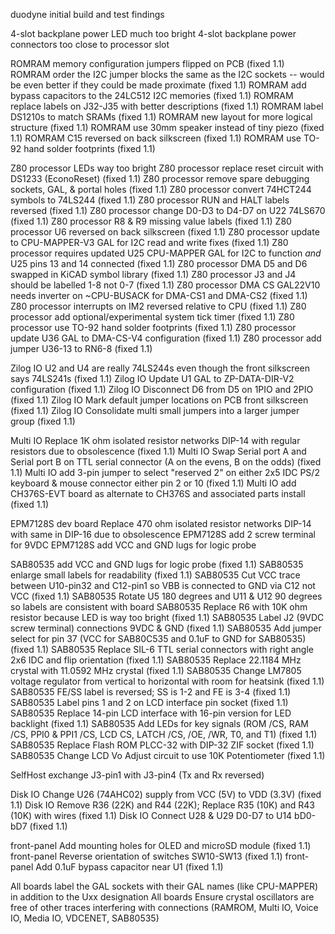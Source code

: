duodyne initial build and test findings

4-slot backplane power LED much too bright
4-slot backplane power connectors too close to processor slot

ROMRAM memory configuration jumpers flipped on PCB (fixed 1.1)
ROMRAM order the I2C jumper blocks the same as the I2C sockets -- would be even better if they could be made proximate (fixed 1.1)
ROMRAM add bypass capacitors to the 24LC512 I2C memories (fixed 1.1)
ROMRAM replace labels on J32-J35 with better descriptions (fixed 1.1)
ROMRAM label DS1210s to match SRAMs (fixed 1.1)
ROMRAM new layout for more logical structure (fixed 1.1)
ROMRAM use 30mm speaker instead of tiny piezo (fixed 1.1)
ROMRAM C15 reversed on back silkscreen (fixed 1.1)
ROMRAM use TO-92 hand solder footprints (fixed 1.1)

Z80 processor LEDs way too bright
Z80 processor replace reset circuit with DS1233 (EconoReset) (fixed 1.1)
Z80 processor remove spare debugging sockets, GAL, & portal holes (fixed 1.1)
Z80 processor convert 74HCT244 symbols to 74LS244 (fixed 1.1)
Z80 processor RUN and HALT labels reversed (fixed 1.1)
Z80 processor change D0-D3 to D4-D7 on U22 74LS670 (fixed 1.1)
Z80 processor R8 & R9 missing value labels (fixed 1.1)
Z80 processor U6 reversed on back silkscreen (fixed 1.1)
Z80 processor update to CPU-MAPPER-V3 GAL for I2C read and write fixes (fixed 1.1)
Z80 processor requires updated U25 CPU-MAPPER GAL for I2C to function *and* U25 pins 13 and 14 connected (fixed 1.1)
Z80 processor DMA D5 and D6 swapped in KiCAD symbol library (fixed 1.1)
Z80 processor J3 and J4 should be labelled 1-8 not 0-7 (fixed 1.1)
Z80 processor DMA CS GAL22V10 needs inverter on ~CPU-BUSACK for DMA-CS1 and DMA-CS2 (fixed 1.1)
Z80 processor interrupts on IM2 reversed relative to CPU (fixed 1.1)
Z80 processor add optional/experimental system tick timer (fixed 1.1)
Z80 processor use TO-92 hand solder footprints (fixed 1.1)
Z80 processor update U36 GAL to DMA-CS-V4 configuration (fixed 1.1)
Z80 processor add jumper U36-13 to RN6-8 (fixed 1.1)

Zilog IO U2 and U4 are really 74LS244s even though the front silkscreen says 74LS241s (fixed 1.1)
Zilog IO Update U1 GAL to ZP-DATA-DIR-V2 configuration (fixed 1.1)
Zilog IO Disconnect D6 from D5 on 1PIO and 2PIO (fixed 1.1)
Zilog IO Mark default jumper locations on PCB front silkscreen (fixed 1.1)
Zilog IO Consolidate multi small jumpers into a larger jumper group (fixed 1.1)

Multi IO Replace 1K ohm isolated resistor networks DIP-14 with regular resistors due to obsolescence (fixed 1.1)
Multi IO Swap Serial port A and Serial port B on TTL serial connector (A on the evens, B on the odds) (fixed 1.1)
Multi IO add 3-pin jumper to select "reserved 2" on either 2x5 IDC PS/2 keyboard & mouse connector either pin 2 or 10 (fixed 1.1)
Multi IO add CH376S-EVT board as alternate to CH376S and associated parts install (fixed 1.1)

EPM7128S dev board Replace 470 ohm isolated resistor networks DIP-14 with same in DIP-16 due to obsolescence
EPM7128S add 2 screw terminal for 9VDC
EPM7128S add VCC and GND lugs for logic probe

SAB80535 add VCC and GND lugs for logic probe (fixed 1.1)
SAB80535 enlarge small labels for readability (fixed 1.1)
SAB80535 Cut VCC trace between U10-pin32 and C12-pin1 so VBB is connected to GND via C12 not VCC (fixed 1.1)
SAB80535 Rotate U5 180 degrees and U11 & U12 90 degrees so labels are consistent with board
SAB80535 Replace R6 with 10K ohm resistor because LED is way too bright (fixed 1.1)
SAB80535 Label J2 (9VDC screw terminal) connections 9VDC & GND (fixed 1.1)
SAB80535 Add jumper select for pin 37 (VCC for SAB80C535 and 0.1uF to GND for SAB80535) (fixed 1.1)
SAB80535 Replace SIL-6 TTL serial connectors with right angle 2x6 IDC and flip orientation (fixed 1.1)
SAB80535 Replace 22.1184 MHz crystal with 11.0592 MHz crystal (fixed 1.1)
SAB80535 Change LM7805 voltage regulator from vertical to horizontal with room for heatsink (fixed 1.1)
SAB80535 FE/SS label is reversed; SS is 1-2 and FE is 3-4 (fixed 1.1)
SAB80535 Label pins 1 and 2 on LCD interface pin socket (fixed 1.1)
SAB80535 Replace 14-pin LCD interface with 16-pin version for LED backlight (fixed 1.1)
SAB80535 Add LEDs for key signals (ROM /CS, RAM /CS, PPI0 & PPI1 /CS, LCD CS, LATCH /CS, /OE, /WR, T0, and T1) (fixed 1.1)
SAB80535 Replace Flash ROM PLCC-32 with DIP-32 ZIF socket (fixed 1.1)
SAB80535 Change LCD Vo Adjust circuit to use 10K Potentiometer (fixed 1.1)

SelfHost exchange J3-pin1 with J3-pin4 (Tx and Rx reversed)

Disk IO Change U26 (74AHC02) supply from VCC (5V) to VDD (3.3V) (fixed 1.1)
Disk IO Remove R36 (22K) and R44 (22K); Replace R35 (10K) and R43 (10K) with wires (fixed 1.1)
Disk IO Connect U28 & U29 D0-D7 to U14 bD0-bD7 (fixed 1.1)

front-panel Add mounting holes for OLED and microSD module (fixed 1.1)
front-panel Reverse orientation of switches SW10-SW13 (fixed 1.1)
front-panel Add 0.1uF bypass capacitor near U1 (fixed 1.1)

All boards label the GAL sockets with their GAL names (like CPU-MAPPER) in addition to the Uxx designation
All boards Ensure crystal oscillators are free of other traces interfering with connections
(RAMROM, Multi IO, Voice IO, Media IO, VDCENET, SAB80535)

